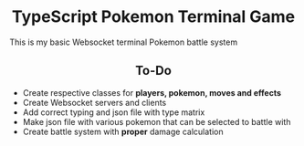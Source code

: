 <h1 align="center">TypeScript Pokemon Terminal Game</h1>
<p>This is my basic Websocket terminal Pokemon battle system</p>
<h2 align="center">To-Do</h2>
<ul>
    <li>Create respective classes for <b>players, pokemon, moves and effects</b></li>
    <li>Create Websocket servers and clients</li>
    <li>Add correct typing and json file with type matrix</li>
    <li>Make json file with various pokemon that can be selected to battle with</li>
    <li>Create battle system with <b>proper</b> damage calculation</li>
</ul>
